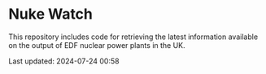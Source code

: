 # Nuke Watch

This repository includes code for retrieving the latest information available on the output of EDF nuclear power plants in the UK.

Last updated: 2024-07-24 00:58
